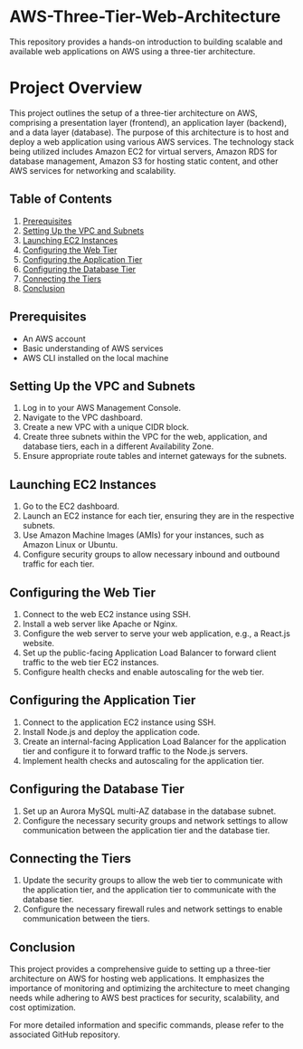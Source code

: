 # AWS-Three-Tier-Web-Architecture
This repository provides a hands-on introduction to building scalable and available web applications on AWS using a three-tier architecture.
# Project Overview

This project outlines the setup of a three-tier architecture on AWS, comprising a presentation layer (frontend), an application layer (backend), and a data layer (database). The purpose of this architecture is to host and deploy a web application using various AWS services. The technology stack being utilized includes Amazon EC2 for virtual servers, Amazon RDS for database management, Amazon S3 for hosting static content, and other AWS services for networking and scalability.

## Table of Contents
1. [Prerequisites](#prerequisites)
2. [Setting Up the VPC and Subnets](#setting-up-the-vpc-and-subnets)
3. [Launching EC2 Instances](#launching-ec2-instances)
4. [Configuring the Web Tier](#configuring-the-web-tier)
5. [Configuring the Application Tier](#configuring-the-application-tier)
6. [Configuring the Database Tier](#configuring-the-database-tier)
7. [Connecting the Tiers](#connecting-the-tiers)
8. [Conclusion](#conclusion)

## Prerequisites
- An AWS account
- Basic understanding of AWS services
- AWS CLI installed on the local machine

## Setting Up the VPC and Subnets
1. Log in to your AWS Management Console.
2. Navigate to the VPC dashboard.
3. Create a new VPC with a unique CIDR block.
4. Create three subnets within the VPC for the web, application, and database tiers, each in a different Availability Zone.
5. Ensure appropriate route tables and internet gateways for the subnets.

## Launching EC2 Instances
1. Go to the EC2 dashboard.
2. Launch an EC2 instance for each tier, ensuring they are in the respective subnets.
3. Use Amazon Machine Images (AMIs) for your instances, such as Amazon Linux or Ubuntu.
4. Configure security groups to allow necessary inbound and outbound traffic for each tier.

## Configuring the Web Tier
1. Connect to the web EC2 instance using SSH.
2. Install a web server like Apache or Nginx.
3. Configure the web server to serve your web application, e.g., a React.js website.
4. Set up the public-facing Application Load Balancer to forward client traffic to the web tier EC2 instances.
5. Configure health checks and enable autoscaling for the web tier.

## Configuring the Application Tier
1. Connect to the application EC2 instance using SSH.
2. Install Node.js and deploy the application code.
3. Create an internal-facing Application Load Balancer for the application tier and configure it to forward traffic to the Node.js servers.
4. Implement health checks and autoscaling for the application tier.

## Configuring the Database Tier
1. Set up an Aurora MySQL multi-AZ database in the database subnet.
2. Configure the necessary security groups and network settings to allow communication between the application tier and the database tier.

## Connecting the Tiers
1. Update the security groups to allow the web tier to communicate with the application tier, and the application tier to communicate with the database tier.
2. Configure the necessary firewall rules and network settings to enable communication between the tiers.

## Conclusion
This project provides a comprehensive guide to setting up a three-tier architecture on AWS for hosting web applications. It emphasizes the importance of monitoring and optimizing the architecture to meet changing needs while adhering to AWS best practices for security, scalability, and cost optimization.

For more detailed information and specific commands, please refer to the associated GitHub repository.
